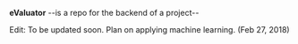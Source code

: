 **eValuator**
--is a repo for the backend of a project--

Edit: To be updated soon. Plan on applying machine learning. (Feb 27, 2018)
